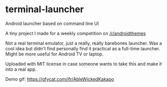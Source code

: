 # terminal-launcher
Android launcher based on command line UI

A tiny project I made for a weekly competition on [/r/androidthemes](https://www.reddit.com/r/androidthemes/comments/6p1tpu/wcfunctional_working_terminal/?st=jgi702p5&sh=190c3002)

Not a real terminal emulator, just a really, really barebones launcher. Was a cool idea but didn't find personally find it practical as a full-time launcher. Might be more useful for Android TV or laptop. 

Uploaded with MIT license in case someone wants to take this and make it into a real app.  

Demo gif: https://gfycat.com/ifr/AbleWickedKakapo
